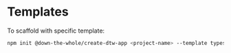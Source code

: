 # Templates

To scaffold with specific template:

```bash
npm init @down-the-whole/create-dtw-app <project-name> --template typescript-backend
```
